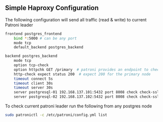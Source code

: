 ## Simple Haproxy Configuration

The following configuration will send all traffic (read & write) to current Patroni leader

```bash
frontend postgres_frontend
    bind *:5000 # can be any port
    mode tcp
    default_backend postgres_backend

backend postgres_backend
    mode tcp
    option tcp-check
    option httpchk GET /primary  # patroni provides an endpoint to check node roles
    http-check expect status 200  # expect 200 for the primary node
    timeout connect 5s
    timeout client 30s
    timeout server 30s
    server postgresql-01 192.168.137.101:5432 port 8008 check check-ssl verify none
    server postgresql-02 192.168.137.102:5432 port 8008 check check-ssl verify none
```

To check current patroni leader run the following from any postgres node

```bash
sudo patronictl -c /etc/patroni/config.yml list
```
